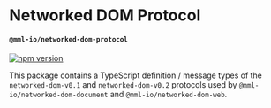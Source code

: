# Networked DOM Protocol
#### `@mml-io/networked-dom-protocol`

[![npm version](https://img.shields.io/npm/v/@mml-io/networked-dom-protocol.svg?style=flat)](https://www.npmjs.com/package/@mml-io/networked-dom-protocol)

This package contains a TypeScript definition / message types of the `networked-dom-v0.1` and `networked-dom-v0.2` protocols used by `@mml-io/networked-dom-document` and `@mml-io/networked-dom-web`.
